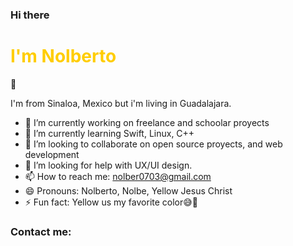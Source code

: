 
### Hi there <h1 style="color:#ffcd00;">I'm Nolberto</h1> 👋

I'm from Sinaloa, Mexico but i'm living in Guadalajara.
<!--
**NolbertoCastro/NolbertoCastro** is a ✨ _special_ ✨ repository because its `README.md` (this file) appears on your GitHub profile.

Here are some ideas to get you started:
-->
- 🔭 I’m currently working on freelance and schoolar proyects
- 🌱 I’m currently learning Swift, Linux, C++
- 👯 I’m looking to collaborate on open source proyects, and web development
- 🤔 I’m looking for help with UX/UI design.
- 📫 How to reach me: nolber0703@gmail.com
- 😄 Pronouns: Nolberto, Nolbe, Yellow Jesus Christ
- ⚡ Fun fact: Yellow us my favorite color😅💛 

<h3>Contact me:</h3>

